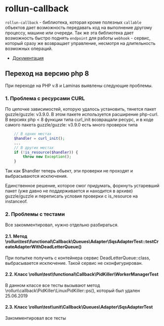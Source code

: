 # rollun-callback

`rollun-callback` - библиотека, которая кроме полезных `callable` объектов дает возможность передавать код на 
выполнение другому процессу, машине или очереди. Так же эта библиотека дает возможность быстро поднять `endpoint` для 
работы `webhook` - сервис, который сразу же возвращает управление, несмотря на длительность возможных операций.

* [Документация](https://rollun-com.github.io/rollun-datastore)

## Переход на версию php 8
При переходе на PHP v.8 и Laminas выявлены следующие проблемы.
### 1. Проблема с ресурсами CURL
По цепочке зависимостей, которую удалось установить, тянется пакет guzzle/guzzle: v3.9.0.
В этом пакете используется расширение php-curl. 
В версиях php < 8 функции типа curl_init возвращали ресурс, и в коде самого пакета guzzle/guzzle: v3.9.0 есть много проверок типа
```php
    // В одних местах
    $handler = curl_init();
    ...
    // В других местах 
    if (!is_resource($handler)) {
        throw new Exception();
    }
```
Так как $handler теперь обьект, эти проверки не проходят и выбрасываются исключения.

Единственное решение, которое смог придумать, форкнуть устаревший пакет (уже давно не поддерживается и находится в архиве) guzzle/guzzle
и переписать условия проверки с is_resource на instanceof.

### 2. Проблемы с тестами

Все закомментировал, нужно отдельно разбираться.

#### 2.1. Метод \rollun\test\functional\Callback\Queues\Adapter\SqsAdapterTest::testCreateAdapterWithDeadLetterQueue()
При попытке получить с контейнера сервис DeadLetterQueue::class, выбрасывается исключение. Такой сервис не сконфигурирован.

#### 2.2. Класс \rollun\test\functional\Callback\PidKiller\WorkerManagerTest
В данном классе все тесты вызывают метод \rollun\callback\PidKiller\LinuxPidKiller::ps(), который был удален 25.06.2019

#### 2.3. Класс \rollun\test\unit\Callback\Queues\Adapter\SqsAdapterTest
Закомментировал все тесты

